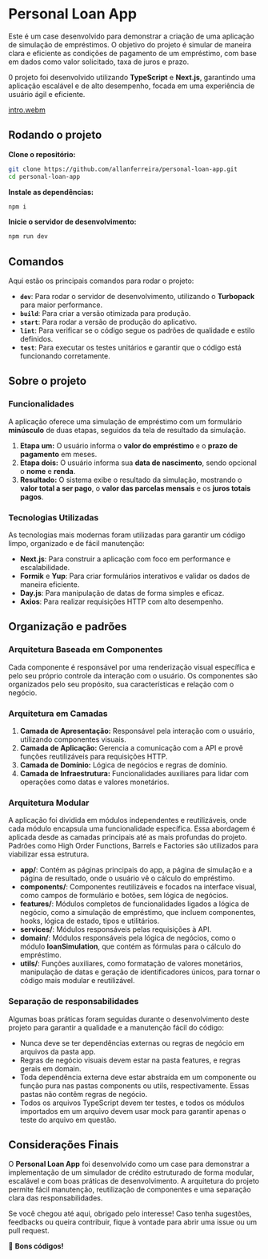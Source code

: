 # Personal Loan App

Este é um case desenvolvido para demonstrar a criação de uma aplicação de simulação de empréstimos. O objetivo do projeto é simular de maneira clara e eficiente as condições de pagamento de um empréstimo, com base em dados como valor solicitado, taxa de juros e prazo.

0 projeto foi desenvolvido utilizando **TypeScript** e **Next.js**, garantindo uma aplicação escalável e de alto desempenho, focada em uma experiência de usuário ágil e eficiente.

[intro.webm](https://github.com/user-attachments/assets/987c9eef-6998-44d2-8763-d32e130ee434)

## Rodando o projeto

**Clone o repositório:**

```bash
git clone https://github.com/allanferreira/personal-loan-app.git
cd personal-loan-app
```

**Instale as dependências:**

```bash
npm i
```

**Inicie o servidor de desenvolvimento:**

```bash
npm run dev
```

## Comandos

Aqui estão os principais comandos para rodar o projeto:

- **`dev`**: Para rodar o servidor de desenvolvimento, utilizando o **Turbopack** para maior performance.
- **`build`**: Para criar a versão otimizada para produção.
- **`start`**: Para rodar a versão de produção do aplicativo.
- **`lint`**: Para verificar se o código segue os padrões de qualidade e estilo definidos.
- **`test`**: Para executar os testes unitários e garantir que o código está funcionando corretamente.

## Sobre o projeto

### Funcionalidades

A aplicação oferece uma simulação de empréstimo com um formulário **minúsculo** de duas etapas, seguidos da tela de resultado da simulação.

1. **Etapa um:** O usuário informa o **valor do empréstimo** e o **prazo de pagamento** em meses.
2. **Etapa dois:** O usuário informa sua **data de nascimento**, sendo opcional o **nome** e **renda**.
3. **Resultado:** O sistema exibe o resultado da simulação, mostrando o **valor total a ser pago**, o **valor das parcelas mensais** e os **juros totais pagos**.

### Tecnologias Utilizadas

As tecnologias mais modernas foram utilizadas para garantir um código limpo, organizado e de fácil manutenção:

- **Next.js**: Para construir a aplicação com foco em performance e escalabilidade.
- **Formik** e **Yup**: Para criar formulários interativos e validar os dados de maneira eficiente.
- **Day.js**: Para manipulação de datas de forma simples e eficaz.
- **Axios**: Para realizar requisições HTTP com alto desempenho.

## Organização e padrões

### Arquitetura Baseada em Componentes

Cada componente é responsável por uma renderização visual específica e pelo seu próprio controle da interação com o usuário. Os componentes são organizados pelo seu propósito, sua características e relação com o negócio.

### Arquitetura em Camadas

1. **Camada de Apresentação:** Responsável pela interação com o usuário, utilizando componentes visuais.
2. **Camada de Aplicação:** Gerencia a comunicação com a API e provê funções reutilizáveis para requisições HTTP.
3. **Camada de Domínio:** Lógica de negócios e regras de domínio.
4. **Camada de Infraestrutura:** Funcionalidades auxiliares para lidar com operações como datas e valores monetários.

### Arquitetura Modular

A aplicação foi dividida em módulos independentes e reutilizáveis, onde cada módulo encapsula uma funcionalidade específica. Essa abordagem é aplicada desde as camadas principais até as mais profundas do projeto. Padrões como High Order Functions, Barrels e Factories são utilizados para viabilizar essa estrutura.

- **app/**: Contém as páginas principais do app, a página de simulação e a página de resultado, onde o usuário vê o cálculo do empréstimo.
- **components/**: Componentes reutilizáveis e focados na interface visual, como campos de formulário e botões, sem lógica de negócios.
- **features/**: Módulos completos de funcionalidades ligados a lógica de negócio, como a simulação de empréstimo, que incluem componentes, hooks, lógica de estado, tipos e utilitários.
- **services/**: Módulos responsáveis pelas requisições à API.
- **domain/**: Módulos responsáveis pela lógica de negócios, como o módulo **loanSimulation**, que contém as fórmulas para o cálculo do empréstimo.
- **utils/**: Funções auxiliares, como formatação de valores monetários, manipulação de datas e geração de identificadores únicos, para tornar o código mais modular e reutilizável.

### Separação de responsabilidades

Algumas boas práticas foram seguidas durante o desenvolvimento deste projeto para garantir a qualidade e a manutenção fácil do código:

- Nunca deve se ter dependências externas ou regras de negócio em arquivos da pasta app.
- Regras de negócio visuais devem estar na pasta features, e regras gerais em domain.
- Toda dependência externa deve estar abstraída em um componente ou função pura nas pastas components ou utils, respectivamente. Essas pastas não contêm regras de negócio.
- Todos os arquivos TypeScript devem ter testes, e todos os módulos importados em um arquivo devem usar mock para garantir apenas o teste do arquivo em questão.

## Considerações Finais

O **Personal Loan App** foi desenvolvido como um case para demonstrar a implementação de um simulador de crédito estruturado de forma modular, escalável e com boas práticas de desenvolvimento. A arquitetura do projeto permite fácil manutenção, reutilização de componentes e uma separação clara das responsabilidades.

Se você chegou até aqui, obrigado pelo interesse! Caso tenha sugestões, feedbacks ou queira contribuir, fique à vontade para abrir uma issue ou um pull request.

🚀 **Bons códigos!**
